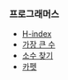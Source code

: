 ### 프로그래머스
- [H-index](https://programmers.co.kr/learn/courses/30/lessons/42747)
- [가장 큰 수](https://programmers.co.kr/learn/courses/30/lessons/42746)
- [소수 찾기](https://programmers.co.kr/learn/courses/30/lessons/42839)
- [카펫](https://programmers.co.kr/learn/courses/30/lessons/42842)
